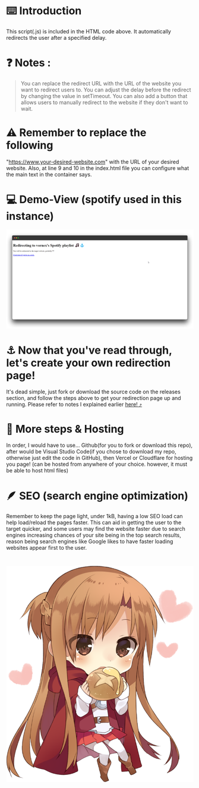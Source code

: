 # ⌨️ Introduction

This script(.js) is included in the HTML code above. It automatically redirects the user after a specified delay.

# ❓ Notes :

> You can replace the redirect URL with the URL of the website you want to redirect users to.
> You can adjust the delay before the redirect by changing the value in setTimeout.
> You can also add a button that allows users to manually redirect to the website if they don't want to wait.

# ⚠️ Remember to replace the following

"https://www.your-desired-website.com" with the URL of your desired website. Also, at line 9 and 10 in the index.html file you can configure what the main text in the container says.

# 💻 Demo-View (spotify used in this instance)

![image](/demo.png)

# ⚓ Now that you've read through, let's create your own redirection page!

It's dead simple, just fork or download the source code on the releases section, and follow the steps above to get your redirection page up and running. Please refer to notes I explained earlier [here! ⤴️](https://github.com/vornex-gh/easydirect/tree/main?tab=readme-ov-file#%EF%B8%8F-introduction)

# 🔨 More steps & Hosting

In order, I would have to use... Github(for you to fork or download this repo), after would be Visual Studio Code(if you chose to download my repo, otherwise just edit the code in GitHub), then Vercel or Cloudflare for hosting you page! (can be hosted from anywhere of your choice. however, it must be able to host html files)

# 🪶 SEO (search engine optimization)

Remember to keep the page light, under 1kB, having a low SEO load can help load/reload the pages faster. This can aid in getting the user to the target quicker, and some users may find the website faster due to search engines increasing chances of your site being in the top search results, reason being search engines like Google likes to have faster loading websites appear first to the user.

# <p align="center"><img src="/heart.png" alt="ily <3"></p>

